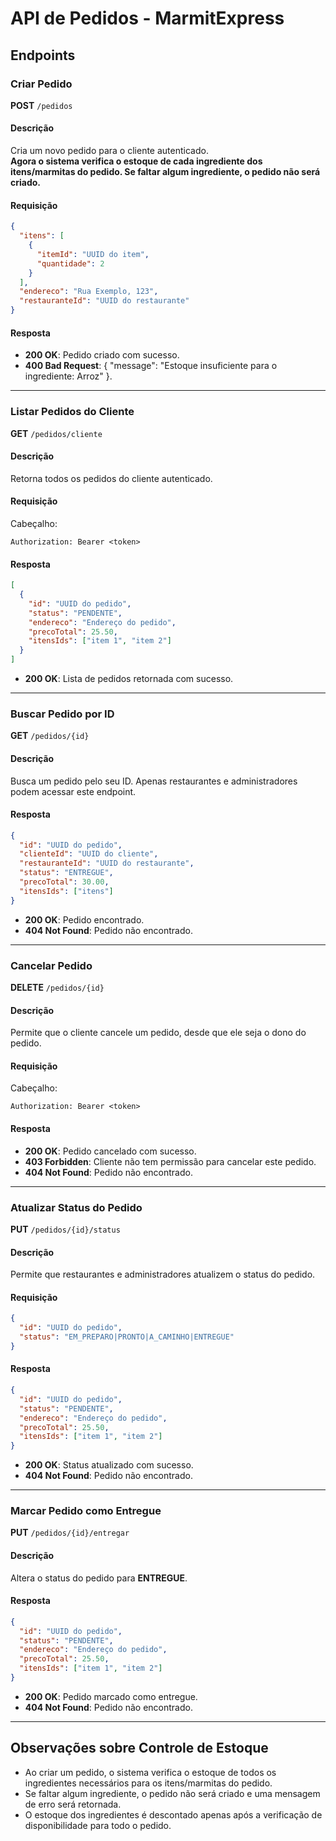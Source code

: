 # API de Pedidos - MarmitExpress

## Endpoints

### Criar Pedido

**POST** `/pedidos`

#### Descrição
Cria um novo pedido para o cliente autenticado.  
**Agora o sistema verifica o estoque de cada ingrediente dos itens/marmitas do pedido. Se faltar algum ingrediente, o pedido não será criado.**

#### Requisição
```json
{
  "itens": [
    {
      "itemId": "UUID do item",
      "quantidade": 2
    }
  ],
  "endereco": "Rua Exemplo, 123",
  "restauranteId": "UUID do restaurante"
}
```

#### Resposta
- **200 OK**: Pedido criado com sucesso.
- **400 Bad Request**: 
{
  "message": "Estoque insuficiente para o ingrediente: Arroz"
}.

---

### Listar Pedidos do Cliente

**GET** `/pedidos/cliente`

#### Descrição
Retorna todos os pedidos do cliente autenticado.

#### Requisição
Cabeçalho:
```
Authorization: Bearer <token>
```

#### Resposta
```json
[
  {
    "id": "UUID do pedido",
    "status": "PENDENTE",
    "endereco": "Endereço do pedido",
    "precoTotal": 25.50,
    "itensIds": ["item 1", "item 2"]
  }
]
```

- **200 OK**: Lista de pedidos retornada com sucesso.

---

### Buscar Pedido por ID

**GET** `/pedidos/{id}`

#### Descrição
Busca um pedido pelo seu ID. Apenas restaurantes e administradores podem acessar este endpoint.

#### Resposta
```json
{
  "id": "UUID do pedido",
  "clienteId": "UUID do cliente",
  "restauranteId": "UUID do restaurante",
  "status": "ENTREGUE",
  "precoTotal": 30.00,
  "itensIds": ["itens"]
}
```

- **200 OK**: Pedido encontrado.
- **404 Not Found**: Pedido não encontrado.

---

### Cancelar Pedido

**DELETE** `/pedidos/{id}`

#### Descrição
Permite que o cliente cancele um pedido, desde que ele seja o dono do pedido.

#### Requisição
Cabeçalho:
```
Authorization: Bearer <token>
```

#### Resposta
- **200 OK**: Pedido cancelado com sucesso.
- **403 Forbidden**: Cliente não tem permissão para cancelar este pedido.
- **404 Not Found**: Pedido não encontrado.

---

### Atualizar Status do Pedido

**PUT** `/pedidos/{id}/status`

#### Descrição
Permite que restaurantes e administradores atualizem o status do pedido.

#### Requisição
```json
{
  "id": "UUID do pedido",
  "status": "EM_PREPARO|PRONTO|A_CAMINHO|ENTREGUE"
}
```

#### Resposta
```json
{
  "id": "UUID do pedido",
  "status": "PENDENTE",
  "endereco": "Endereço do pedido",
  "precoTotal": 25.50,
  "itensIds": ["item 1", "item 2"]
}
```

- **200 OK**: Status atualizado com sucesso.
- **404 Not Found**: Pedido não encontrado.

---

### Marcar Pedido como Entregue

**PUT** `/pedidos/{id}/entregar`

#### Descrição
Altera o status do pedido para **ENTREGUE**.

#### Resposta
```json
{
  "id": "UUID do pedido",
  "status": "PENDENTE",
  "endereco": "Endereço do pedido",
  "precoTotal": 25.50,
  "itensIds": ["item 1", "item 2"]
}
```

- **200 OK**: Pedido marcado como entregue.
- **404 Not Found**: Pedido não encontrado.

---
## Observações sobre Controle de Estoque

- Ao criar um pedido, o sistema verifica o estoque de todos os ingredientes necessários para os itens/marmitas do pedido.
- Se faltar algum ingrediente, o pedido não será criado e uma mensagem de erro será retornada.
- O estoque dos ingredientes é descontado apenas após a verificação de disponibilidade para todo o pedido.
